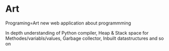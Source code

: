 # Art
Programing=Art new web application about programmming

In depth understanding of Python compiler, Heap & Stack space for Methodes/variabls/values, Garbage collector, Inbuilt datastructures and so on
